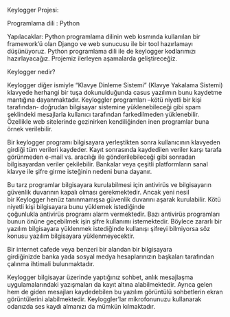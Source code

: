 Keylogger Projesi:

	

	  		

Programlama dili : 	Python

Yapılacaklar: 
Python programlama dilinin web kısmında kullanılan bir framework’ü olan Django ve web sunucusu ile bir tool hazırlamayı düşünüyoruz. Python programlama dili ile de keylogger kodlarımızı hazırlayacağız. Projemiz ilerleyen aşamalarda geliştireceğiz.


Keylogger nedir?

Keylogger diğer ismiyle “Klavye Dinleme Sistemi” (Klavye Yakalama Sistemi) klavyede herhangi bir tuşa dokunulduğunda casus yazılımın bunu kaydetme mantığına dayanmaktadır. Keyloggler programları –kötü niyetli bir kişi tarafından- doğrudan bilgisayar sistemine yüklenebileceği gibi spam şeklindeki mesajlarla kullanıcı tarafından farkedilmeden yüklenebilir.
Özellikle web sitelerinde gezinirken kendiliğinden inen programlar buna örnek verilebilir.

Bir keylogger programı bilgisayara yerleştikten sonra kullanıcının klavyeden girdiği tüm verileri kaydeder. Kayıt sonrasında kaydedilen veriler karşı tarafa görünmeden e-mail vs. aracılığı ile gönderilebileceği gibi sonradan bilgisayardan veriler çekilebilir.
Bankalar veya çeşitli platformların sanal klavye ile şifre girme isteğinin nedeni buna dayanır.

Bu tarz programlar bilgisayara kurulabilmesi için antivirüs ve bilgisayarın güvenlik duvarının kapalı olması gerekmektedir. Ancak yeni nesil bir Keylogger henüz tanınmamışsa güvenlik duvarını aşarak kurulabilir. Kötü niyetli kişi bilgisayara bunu yüklemek istediğinde çoğunlukla antivirüs programı alarm vermektedir. Bazı antivirüs programları bunun önüne geçebilmek işin şifre kullanımı istemektedir. Böylece zararlı bir yazılım bilgisayara yüklenmek istediğinde kullanışı şifreyi bilmiyorsa söz konusu yazılım bilgisayara yüklenmeyecektir.

Bir internet cafede veya benzeri bir alandan bir bilgisayara girdiğinizde banka yada sosyal medya hesaplarınızın başkaları tarafından çalınma ihtimali bulunmaktadır.

Keylogger bilgisayar üzerinde yaptığınız sohbet, anlık mesajlaşma uygulamalarındaki yazışmaları da kayıt altına alabilmektedir. Ayrıca gelen hem de giden mesajları kaydedebilen bu yazılım görüntülü sohbetlerin ekran görüntülerini alabilmektedir. Keyloggler’lar mikrofonunuzu kullanarak odanızda ses kaydı almanızı da mümkün kılmaktadır.
